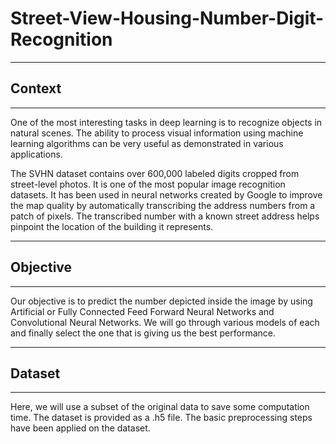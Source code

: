 # Street-View-Housing-Number-Digit-Recognition

--------------
## **Context**
--------------

One of the most interesting tasks in deep learning is to recognize objects in natural scenes. The ability to process visual information using machine learning algorithms can be very useful as demonstrated in various applications.

The SVHN dataset contains over 600,000 labeled digits cropped from street-level photos. It is one of the most popular image recognition datasets. It has been used in neural networks created by Google to improve the map quality by automatically transcribing the address numbers from a patch of pixels. The transcribed number with a known street address helps pinpoint the location of the building it represents.

----------------
## **Objective**
----------------

Our objective is to predict the number depicted inside the image by using Artificial or Fully Connected Feed Forward Neural Networks and Convolutional Neural Networks. We will go through various models of each and finally select the one that is giving us the best performance.

-------------
## **Dataset**
-------------
Here, we will use a subset of the original data to save some computation time. The dataset is provided as a .h5 file. The basic preprocessing steps have been applied on the dataset.
